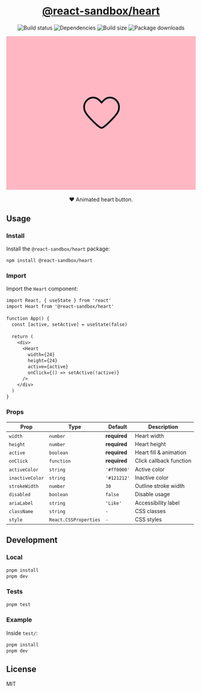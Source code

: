 <h1 align="center">
  <a href="https://www.npmjs.com/package/@react-sandbox/heart">@react-sandbox/heart</a>
</h1>

<p align="center">
  <img src="https://img.shields.io/github/actions/workflow/status/react-sandbox/heart/playwright.yml" alt="Build status" />
  <img src="https://img.shields.io/badge/dependencies-0-brightgreen" alt="Dependencies" />
  <img src="https://img.shields.io/bundlephobia/minzip/@react-sandbox/heart?color=%234ba0f6" alt="Build size" />
  <img src="https://img.shields.io/npm/dt/@react-sandbox/heart?color=%234ba0f6" alt="Package downloads" />
</p>

<p align="center">
  <img src="example.gif" alt="Example" />
</p>

<p align="center">❤️ Animated heart button.</p>

## Usage

### Install

Install the `@react-sandbox/heart` package:

```
npm install @react-sandbox/heart
```

### Import

Import the `Heart` component:

```tsx
import React, { useState } from 'react'
import Heart from '@react-sandbox/heart'

function App() {
  const [active, setActive] = useState(false)

  return (
    <div>
      <Heart
        width={24}
        height={24}
        active={active}
        onClick={() => setActive(!active)}
      />
    </div>
  )
}
```

### Props

| Prop            | Type                  | Default      | Description             |
| --------------- | --------------------- | ------------ | ----------------------- |
| `width`         | `number`              | **required** | Heart width             |
| `height`        | `number`              | **required** | Heart height            |
| `active`        | `boolean`             | **required** | Heart fill & animation  |
| `onClick`       | `function`            | **required** | Click callback function |
| `activeColor`   | `string`              | `'#ff0000'`  | Active color            |
| `inactiveColor` | `string`              | `'#121212'`  | Inactive color          |
| `strokeWidth`   | `number`              | `30`         | Outline stroke width    |
| `disabled`      | `boolean`             | `false`      | Disable usage           |
| `ariaLabel`     | `string`              | `'Like'`     | Accessibility label     |
| `className`     | `string`              | `-`          | CSS classes             |
| `style`         | `React.CSSProperties` | `-`          | CSS styles              |

## Development

### Local

```
pnpm install
pnpm dev
```

### Tests

```
pnpm test
```

### Example

Inside `test/`:

```
pnpm install
pnpm dev
```

## License

MIT
